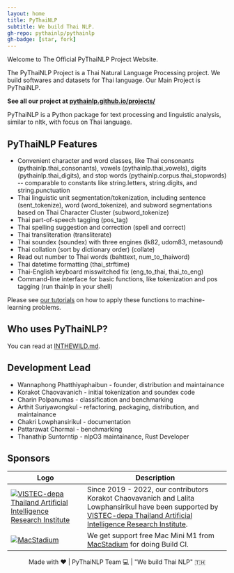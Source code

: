 ```yaml
---
layout: home
title: PyThaiNLP
subtitle: We build Thai NLP.
gh-repo: pythainlp/pythainlp
gh-badge: [star, fork]
---
```


Welcome to The Official PyThaiNLP Project Website.

The PyThaiNLP Project is a Thai Natural Language Processing project. We build softwares and datasets for Thai language. Our Main Project is PyThaiNLP.

**See all our project at [pythainlp.github.io/projects/](https://pythainlp.github.io/projects/)**

PyThaiNLP is a Python package for text processing and linguistic analysis, similar to nltk, with focus on Thai language.

## PyThaiNLP Features
- Convenient character and word classes, like Thai consonants (pythainlp.thai_consonants), vowels (pythainlp.thai_vowels), digits (pythainlp.thai_digits), and stop words (pythainlp.corpus.thai_stopwords) -- comparable to constants like string.letters, string.digits, and string.punctuation
- Thai linguistic unit segmentation/tokenization, including sentence (sent_tokenize), word (word_tokenize), and subword segmentations based on Thai Character Cluster (subword_tokenize)
- Thai part-of-speech tagging (pos_tag)
- Thai spelling suggestion and correction (spell and correct)
- Thai transliteration (transliterate)
- Thai soundex (soundex) with three engines (lk82, udom83, metasound)
- Thai collation (sort by dictionary order) (collate)
- Read out number to Thai words (bahttext, num_to_thaiword)
- Thai datetime formatting (thai_strftime)
- Thai-English keyboard misswitched fix (eng_to_thai, thai_to_eng)
- Command-line interface for basic functions, like tokenization and pos tagging (run thainlp in your shell)

Please see [our tutorials](https://pythainlp.github.io/tutorials) on how to apply these functions to machine-learning problems.

## Who uses PyThaiNLP?

You can read at [INTHEWILD.md](https://github.com/PyThaiNLP/pythainlp/blob/dev/INTHEWILD.md).

## Development Lead
- Wannaphong Phatthiyaphaibun - founder, distribution and maintainance
- Korakot Chaovavanich - initial tokenization and soundex code
- Charin Polpanumas - classification and benchmarking
- Arthit Suriyawongkul - refactoring, packaging, distribution, and maintainance
- Chakri Lowphansirikul - documentation
- Pattarawat Chormai - benchmarking
- Thanathip Suntorntip - nlpO3 maintainance, Rust Developer


## Sponsors

| Logo | Description |
| --- | ----------- |
| [![VISTEC-depa Thailand Artificial Intelligence Research Institute](https://airesearch.in.th/assets/img/logo/airesearch-logo.svg)](https://airesearch.in.th/)   | Since 2019 - 2022, our contributors Korakot Chaovavanich and Lalita Lowphansirikul have been supported by [VISTEC-depa Thailand Artificial Intelligence Research Institute](https://airesearch.in.th/).                 |
| [![MacStadium](https://i.imgur.com/rKy1dJX.png)](https://www.macstadium.com)   | We get support free Mac Mini M1 from [MacStadium](https://www.macstadium.com) for doing Build CI.                  |


<div align="center">
  Made with ❤️ | PyThaiNLP Team 💻 |  "We build Thai NLP" 🇹🇭
</div>
